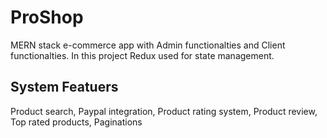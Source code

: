 # ProShop

MERN stack e-commerce app with Admin functionalties and Client functionalties.
In this project Redux used for state management.

## System Featuers
Product search, Paypal integration, Product rating system,
Product review, Top rated products, Paginations


